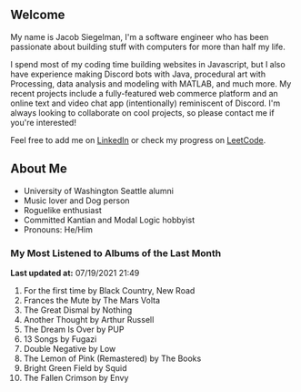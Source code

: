 
## Welcome
My name is Jacob Siegelman, I'm a software engineer who has been passionate about building stuff with computers for more than half my life.

I spend most of my coding time building websites in Javascript, but I also have experience making Discord bots with Java, procedural art with Processing, data analysis and modeling with MATLAB, and much more. My recent projects include a fully-featured web commerce platform and an online text and video chat app (intentionally) reminiscent of Discord. I'm always looking to collaborate on cool projects, so please contact me if you're interested!

Feel free to add me on [LinkedIn](https://www.linkedin.com/in/jacob-siegelman/) or check my progress on [LeetCode](https://leetcode.com/jsiegelman/).

## About Me
- University of Washington Seattle alumni
- Music lover and Dog person
- Roguelike enthusiast
- Committed Kantian and Modal Logic hobbyist
- Pronouns: He/Him

### My Most Listened to Albums of the Last Month
**Last updated at:** 07/19/2021 21:49 <!-- lfm -->   
1. <!-- lfm -->For the first time by Black Country, New Road  
2. <!-- lfm -->Frances the Mute by The Mars Volta  
3. <!-- lfm -->The Great Dismal by Nothing  
4. <!-- lfm -->Another Thought by Arthur Russell  
5. <!-- lfm -->The Dream Is Over by PUP  
6. <!-- lfm -->13 Songs by Fugazi  
7. <!-- lfm -->Double Negative by Low  
8. <!-- lfm -->The Lemon of Pink (Remastered) by The Books  
9. <!-- lfm -->Bright Green Field by Squid  
10. <!-- lfm -->The Fallen Crimson by Envy  
